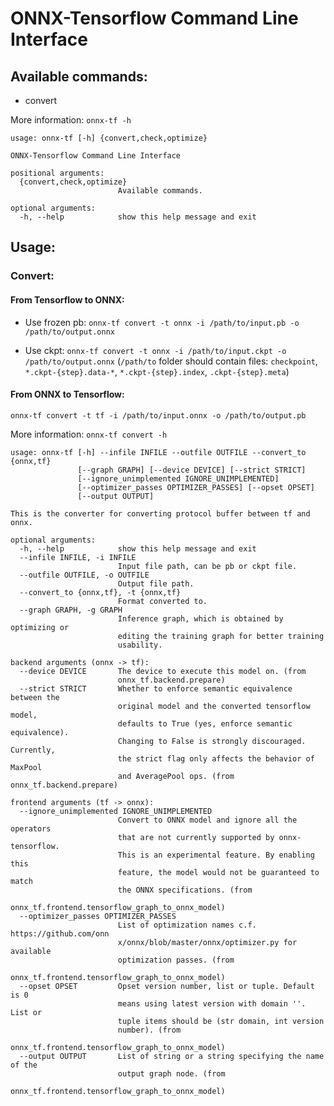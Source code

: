 ONNX-Tensorflow Command Line Interface
======

## Available commands:
- convert

More information: `onnx-tf -h`
```
usage: onnx-tf [-h] {convert,check,optimize}

ONNX-Tensorflow Command Line Interface

positional arguments:
  {convert,check,optimize}
                        Available commands.

optional arguments:
  -h, --help            show this help message and exit
```

## Usage:

### Convert:

#### From Tensorflow to ONNX:

- Use frozen pb:
`onnx-tf convert -t onnx -i /path/to/input.pb -o /path/to/output.onnx`

- Use ckpt:
`onnx-tf convert -t onnx -i /path/to/input.ckpt -o /path/to/output.onnx`
(`/path/to` folder should contain files: `checkpoint`, `*.ckpt-{step}.data-*`, `*.ckpt-{step}.index`, `.ckpt-{step}.meta`)

#### From ONNX to Tensorflow:
`onnx-tf convert -t tf -i /path/to/input.onnx -o /path/to/output.pb`

More information: `onnx-tf convert -h`
```
usage: onnx-tf [-h] --infile INFILE --outfile OUTFILE --convert_to {onnx,tf}
               [--graph GRAPH] [--device DEVICE] [--strict STRICT]
               [--ignore_unimplemented IGNORE_UNIMPLEMENTED]
               [--optimizer_passes OPTIMIZER_PASSES] [--opset OPSET]
               [--output OUTPUT]

This is the converter for converting protocol buffer between tf and onnx.

optional arguments:
  -h, --help            show this help message and exit
  --infile INFILE, -i INFILE
                        Input file path, can be pb or ckpt file.
  --outfile OUTFILE, -o OUTFILE
                        Output file path.
  --convert_to {onnx,tf}, -t {onnx,tf}
                        Format converted to.
  --graph GRAPH, -g GRAPH
                        Inference graph, which is obtained by optimizing or
                        editing the training graph for better training
                        usability.

backend arguments (onnx -> tf):
  --device DEVICE       The device to execute this model on. (from
                        onnx_tf.backend.prepare)
  --strict STRICT       Whether to enforce semantic equivalence between the
                        original model and the converted tensorflow model,
                        defaults to True (yes, enforce semantic equivalence).
                        Changing to False is strongly discouraged. Currently,
                        the strict flag only affects the behavior of MaxPool
                        and AveragePool ops. (from onnx_tf.backend.prepare)

frontend arguments (tf -> onnx):
  --ignore_unimplemented IGNORE_UNIMPLEMENTED
                        Convert to ONNX model and ignore all the operators
                        that are not currently supported by onnx-tensorflow.
                        This is an experimental feature. By enabling this
                        feature, the model would not be guaranteed to match
                        the ONNX specifications. (from
                        onnx_tf.frontend.tensorflow_graph_to_onnx_model)
  --optimizer_passes OPTIMIZER_PASSES
                        List of optimization names c.f. https://github.com/onn
                        x/onnx/blob/master/onnx/optimizer.py for available
                        optimization passes. (from
                        onnx_tf.frontend.tensorflow_graph_to_onnx_model)
  --opset OPSET         Opset version number, list or tuple. Default is 0
                        means using latest version with domain ''. List or
                        tuple items should be (str domain, int version
                        number). (from
                        onnx_tf.frontend.tensorflow_graph_to_onnx_model)
  --output OUTPUT       List of string or a string specifying the name of the
                        output graph node. (from
                        onnx_tf.frontend.tensorflow_graph_to_onnx_model)
```
